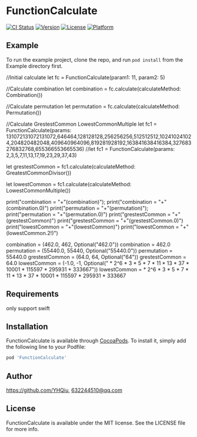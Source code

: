 # FunctionCalculate

[![CI Status](https://img.shields.io/travis/https://github.com/YHQiu/FunctionCalculate.svg?style=flat)](https://travis-ci.org/https://github.com/YHQiu/FunctionCalculate)
[![Version](https://img.shields.io/cocoapods/v/FunctionCalculate.svg?style=flat)](https://cocoapods.org/pods/FunctionCalculate)
[![License](https://img.shields.io/cocoapods/l/FunctionCalculate.svg?style=flat)](https://cocoapods.org/pods/FunctionCalculate)
[![Platform](https://img.shields.io/cocoapods/p/FunctionCalculate.svg?style=flat)](https://cocoapods.org/pods/FunctionCalculate)

## Example

To run the example project, clone the repo, and run `pod install` from the Example directory first.

//Initial calculate
let fc = FunctionCalculate(param1: 11, param2: 5)

//Calculate combination
let combination = fc.calculate(calculateMethod: Combination())

//Calculate permutation
let permutation = fc.calculate(calculateMethod: Permutation())

//Calculate GrestestCommon LowestCommonMultiple
let fc1 = FunctionCalculate(params: 131072131072131072,646464,128128128,256256256,512512512,102410241024,204820482048,409640964096,819281928192,163841638416384,327683276832768,655366553665536)
//let fc1 = FunctionCalculate(params: 2,3,5,7,11,13,17,19,23,29,37,43)

let grestestCommon = fc1.calculate(calculateMethod: GreatestCommonDivisor())

let lowestCommon = fc1.calculate(calculateMethod: LowestCommonMultiple())

print("combination = "+"\(combination)");
print("combination = "+"\(combination.0)")
print("permutation = "+"\(permutation)");
print("permutation = "+"\(permutation.0)")
print("grestestCommon = "+"\(grestestCommon)")
print("grestestCommon = "+"\(grestestCommon.0)")
print("lowestCommon = "+"\(lowestCommon)")
print("lowestCommon = "+"\(lowestCommon.2!)")

combination = (462.0, 462, Optional("462.0"))
combination = 462.0
permutation = (55440.0, 55440, Optional("55440.0"))
permutation = 55440.0
grestestCommon = (64.0, 64, Optional("64"))
grestestCommon = 64.0
lowestCommon = (-1.0, -1, Optional(" * 2^6 * 3 * 5 * 7 * 11 * 13 * 37 * 10001 * 115597 * 295931 * 333667"))
lowestCommon =  * 2^6 * 3 * 5 * 7 * 11 * 13 * 37 * 10001 * 115597 * 295931 * 333667

## Requirements
only support swift

## Installation

FunctionCalculate is available through [CocoaPods](https://cocoapods.org). To install
it, simply add the following line to your Podfile:

```ruby
pod 'FunctionCalculate'
```

## Author

https://github.com/YHQiu, 632244510@qq.com

## License

FunctionCalculate is available under the MIT license. See the LICENSE file for more info.
